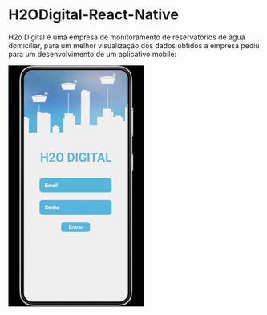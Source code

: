 # H2ODigital-React-Native
H2o Digital é uma empresa de monitoramento de reservatórios de água domiciliar, para um melhor visualização dos dados obtidos a empresa pediu para um desenvolvimento de um aplicativo mobile:

<img src="/src/img/H2oApp.gif" alt="Alt text" title="Optional title">
